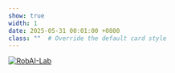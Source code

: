 ```yaml
---
show: true
width: 1
date: 2025-05-31 00:01:00 +0800
class: ""  # Override the default card style
---
```

<div>
<a href="https://github.com/RobAI-Lab" target="_blank">
<img src="{{ 'assets/images/badges/RobAI-Lab.png' | relative_url }}" class="img-fluid rounded" data-toggle="tooltip" data-placement="top" title="RobAI-Lab">
</a>
</div>